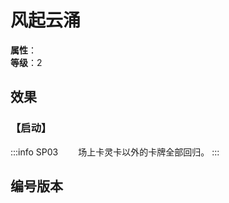 <script setup>
let list = [
    { number: "SP03-020", url: "/packs/SP03" }
]
</script>

# 风起云涌

**属性**：<CardAttribute text="风"/><br/>
**等级**：2

## 效果

### 【启动】

:::info SP03
&emsp;&emsp;场上卡灵卡以外的卡牌全部回归。
:::

## 编号版本

<CardNumberBox :list="list"/>
